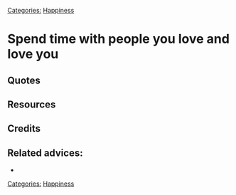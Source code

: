 [Categories:](../Categories/index.md) [Happiness](../Categories/Happiness.md)
# Spend time with people you love and love you



## Quotes

## Resources

## Credits

## Related advices:

- 

[Categories:](../Categories/index.md) [Happiness](../Categories/Happiness.md)